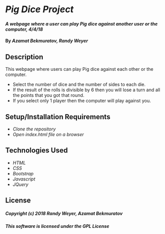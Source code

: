 # _Pig Dice Project_

#### _A webpage where a user can play Pig dice against another user or the computer, 4/4/18_

#### By _**Azamat Bekmuratov, Randy Weyer**_

## Description

This webpage where users can play Pig dice against each other or the computer.
* Select the number of dice and the number of sides to each die.
* If the result of the rolls is divisible by 6 then you will lose a turn and all the points that you got that round.
* If you select only 1 player then the computer will play against you. 

## Setup/Installation Requirements

* _Clone the repository_
* _Open index.html file on a browser_

## Technologies Used

* _HTML_
* _CSS_
* _Bootstrap_
* _Javascript_
* _JQuery_

## License

##### Copyright (c) 2018 _**Randy Weyer, Azamat Bekmuratov**_
##### This software is licensed under the GPL License
